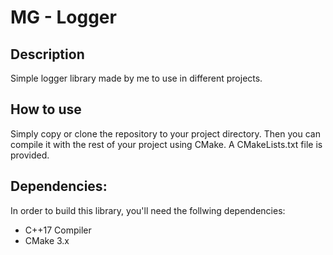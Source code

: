 # MG - Logger

## Description

Simple logger library made by me to use in different projects.

## How to use

Simply copy or clone the repository to your project directory. Then you can compile it with the rest of your project using CMake. A CMakeLists.txt file is provided.

## Dependencies:

In order to build this library, you'll need the follwing dependencies:

- C++17 Compiler
- CMake 3.x